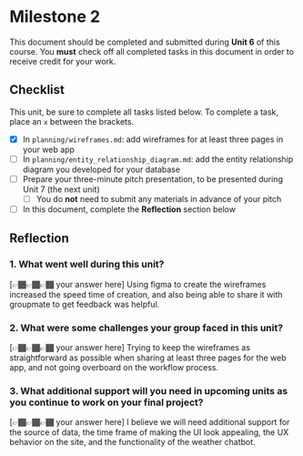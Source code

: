 # Milestone 2

This document should be completed and submitted during **Unit 6** of this course. You **must** check off all completed tasks in this document in order to receive credit for your work.

## Checklist

This unit, be sure to complete all tasks listed below. To complete a task, place an `x` between the brackets.

- [X] In `planning/wireframes.md`: add wireframes for at least three pages in your web app
- [ ] In `planning/entity_relationship_diagram.md`: add the entity relationship diagram you developed for your database
- [ ] Prepare your three-minute pitch presentation, to be presented during Unit 7 (the next unit)
  - [ ] You do **not** need to submit any materials in advance of your pitch
- [ ] In this document, complete the **Reflection** section below

## Reflection

### 1. What went well during this unit?

[👉🏾👉🏾👉🏾 your answer here]
Using figma to create the wireframes increased the speed time of creation, and also being able to share it with groupmate to get feedback was helpful. 

### 2. What were some challenges your group faced in this unit?

[👉🏾👉🏾👉🏾 your answer here]
Trying to keep the wireframes as straightforward as possible when sharing at least three pages for the web app, and not going overboard on the workflow process. 

### 3. What additional support will you need in upcoming units as you continue to work on your final project?

[👉🏾👉🏾👉🏾 your answer here]
I believe we will need additional support for the source of data, the time frame of making the UI look appealing, the UX behavior on the site, and the functionality of the weather chatbot. 
